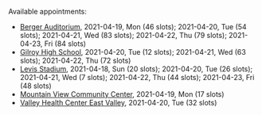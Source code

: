 Available appointments:

* [Berger Auditorium](https://schedulecare.sccgov.org/mychartprd/SignupAndSchedule/EmbeddedSchedule?id=132694&vt=1277&dept=101064003), 2021-04-19, Mon (46 slots); 2021-04-20, Tue (54 slots); 2021-04-21, Wed (83 slots); 2021-04-22, Thu (79 slots); 2021-04-23, Fri (84 slots)
* [Gilroy High School](https://schedulecare.sccgov.org/mychartprd/SignupAndSchedule/EmbeddedSchedule?id=132980&vt=1277&dept=101064008), 2021-04-20, Tue (12 slots); 2021-04-21, Wed (63 slots); 2021-04-22, Thu (72 slots)
* [Levis Stadium](https://schedulecare.sccgov.org/mychartprd/SignupAndSchedule/EmbeddedSchedule?id=132723&vt=1277&dept=101064004), 2021-04-18, Sun (20 slots); 2021-04-20, Tue (26 slots); 2021-04-21, Wed (7 slots); 2021-04-22, Thu (44 slots); 2021-04-23, Fri (48 slots)
* [Mountain View Community Center](https://schedulecare.sccgov.org/mychartprd/SignupAndSchedule/EmbeddedSchedule?id=132472&vt=1277&dept=101064001), 2021-04-19, Mon (17 slots)
* [Valley Health Center East Valley](https://schedulecare.sccgov.org/mychartprd/SignupAndSchedule/EmbeddedSchedule?id=132268&vt=1277&dept=101064007), 2021-04-20, Tue (32 slots)
